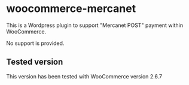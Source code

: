 # woocommerce-mercanet

This is a Wordpress plugin to support "Mercanet POST" payment within WooCommerce.

No support is provided.

## Tested version

This version has been tested with WooCommerce version 2.6.7
